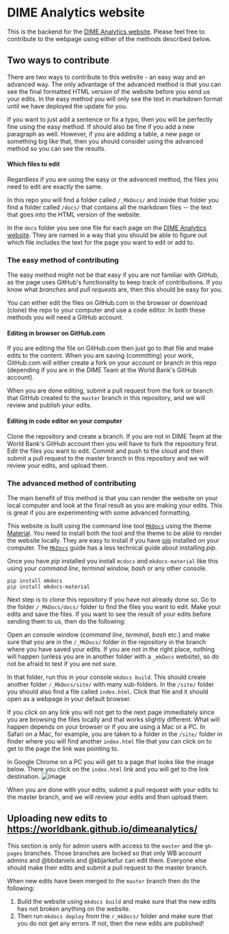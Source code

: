 # DIME Analytics website

This is the backend for the [DIME Analytics website](https://worldbank.github.io/dimeanalytics/). Please feel free to contribute to the webpage using either of the methods described below.

## Two ways to contribute
There are two ways to contribute to this website - an easy way and an advanced way. The only advantage of the advanced method is that you can see the final formatted HTML version of the website before you send us your edits. In the easy method you will only see the text in markdown format until we have deployed the update for you.

If you want to just add a sentence or fix a typo, then you will be perfectly fine using the easy method. If should also be fine if you add a new paragraph as well. However, if you are adding a table, a new page or something big like that, then you should consider using the advanced method so you can see the results.

#### Which files to edit
Regardless if you are using the easy or the advanced method, the files you need to edit are exactly the same.

In this repo you will find a folder called `/_MkDocs/` and inside that folder you find a folder called `/docs/` that contains all the markdown files -- the text that goes into the HTML version of the website.

In the `docs` folder you see one file for each page on the [DIME Analytics website](https://worldbank.github.io/dimeanalytics/). They are named in a way that you should be able to figure out which file includes the text for the page you want to edit or add to.

### The easy method of contributing
The easy method might not be that easy if you are not familiar with GitHub, as the page uses GitHub's functionality to keep track of contributions. If you know what _branches_ and _pull requests_ are, then this should be easy for you.

You can either edit the files on GitHub.com in the browser or download (clone) the repo to your computer and use a code editor. In both these methods you will need a GitHub account.

#### Editing in browser on GitHub.com

If you are editing the file on GitHub.com then just go to that file and make edits to the content. When you are saving (committing) your work, GitHub.com will either create a fork on your account or branch in this repo (depending if you are in the DIME Team at the World Bank's GitHub account).

When you are done editing, submit a pull request from the fork or branch that GitHub created to the `master` branch in this repository, and we will review and publish your edits.

#### Editing in code editor on your computer

Clone the repository and create a branch. If you are not in DIME Team at the World Bank's GitHub account then you will have to fork the repository first. Edit the files you want to edit. Commit and push to the cloud and then submit a pull request to the master branch in this repository and we will review your edits, and upload them.

### The advanced method of contributing

The main benefit of this method is that you can render the website on your local computer and look at the final result as you are making your edits. This is great if you are experimenting with some advanced formatting.

This website is built using the command line tool [`MkDocs`](https://www.mkdocs.org) using the theme [Material](https://squidfunk.github.io/mkdocs-material/). You need to install both the tool and the theme to be able to render the website locally. They are easy to install if you have [pip](https://pypi.org/project/pip/) installed on your computer. The [`MkDocs`](https://www.mkdocs.org) guide has a less technical guide about installing _pip_.

Once you have _pip_ installed you install `mcdocs` and `mkdocs-material` like this using your _command line_, _terminal_ window, _bash_ or any other console.

```
pip install mkdocs
pip install mkdocs-material
```

Next step is to clone this repository if you have not already done so. Go to the folder `/_MkDocs/docs/` folder to find the files you want to edit. Make your edits and save the files. If you want to see the result of your edits before sending them to us, then do the following:

Open an console window (_command line_, _terminal_, _bash_ etc.) and make sure that you are in the `/_MkDocs/` folder in the repository in the branch where you have saved your edits. If you are not in the right place, nothing will happen (unless you are in another folder with a `_mkDocs` website), so do not be afraid to test if you are not sure.

In that folder, run this in your console `mkdocs build`. This should create another folder `/_MkDocs/site/` with many sub-folders. In the `/site/` folder you should also find a file called `index.html`. Click that file and it should open as a webpage in your default browser.

If you click on any link you will not get to the next page immediately since you are browsing the files locally and that works slightly different. What will happen depends on your browser or if you are using a Mac or a PC. In Safari on a Mac, for example, you are taken to a folder in the `/site/` folder in finder where you will find another `index.html` file that you can click on to get to the page the link was pointing to.

In Google Chrome on a PC you will get to a page that looks like the image below. There you click on the `index.html` link and you will get to the link destination.
![image](https://user-images.githubusercontent.com/15911801/53442678-da9d3b00-39d7-11e9-9c37-fd7d45748aa3.png)

When you are done with your edits, submit a pull request with your edits to the master branch, and we will review your edits and then upload them.

## Uploading new edits to https://worldbank.github.io/dimeanalytics/

This section is only for admin users with access to the `master` and the `gh-pages` branches. Those branches are locked so that only WB account admins and @bbdaniels and @kbjarkefur can edit them. Everyone else should make their edits and submit a pull request to the master branch.

When new edits have been merged to the `master` branch then do the following:

1. Build the website using `mkdocs build` and make sure that the new edits has not broken anything on the website.
1. Then run `mkdocs deploy` from the `/_mkDocs/` folder and make sure that you do not get any errors. If not, then the new edits are published!
